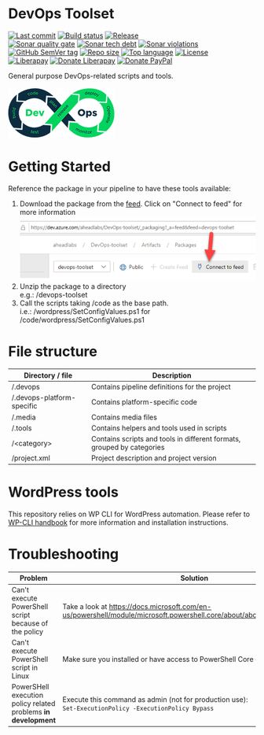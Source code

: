 # DevOps Toolset
[![Last commit](https://img.shields.io/github/last-commit/aheadlabs/devops-toolset/dev)](https://github.com/aheadlabs/devops-toolset/commits/)
[![Build status](https://img.shields.io/azure-devops/build/aheadlabs/DevOps-toolset/6)](https://dev.azure.com/aheadlabs/DevOps-toolset/_build?definitionId=6&_a=summary)
[![Release](https://img.shields.io/azure-devops/release/aheadlabs/1485b494-712b-4941-9b9a-d177484d1727/1/1)](https://dev.azure.com/aheadlabs/DevOps-toolset/_release?_a=releases&view=mine&definitionId=1)  
[![Sonar quality gate](https://img.shields.io/sonar/quality_gate/devops-toolset?server=https%3A%2F%2Fsonarcloud.io)](https://sonarcloud.io/dashboard?id=devops-toolset)
[![Sonar tech debt](https://img.shields.io/sonar/tech_debt/devops-toolset?server=https%3A%2F%2Fsonarcloud.io)](https://sonarcloud.io/component_measures?id=devops-toolset&metric=sqale_index&view=list)
[![Sonar violations](https://img.shields.io/sonar/violations/devops-toolset?format=long&server=https%3A%2F%2Fsonarcloud.io)](https://sonarcloud.io/dashboard?id=devops-toolset)<!--[![Sonar documented API density](https://img.shields.io/sonar/public_documented_api_density/devops-toolset?server=https%3A%2F%2Fsonarcloud.io)]()-->  
[![GitHub SemVer tag](https://img.shields.io/github/v/tag/aheadlabs/devops-toolset)](https://github.com/aheadlabs/devops-toolset/tags)
[![Repo size](https://img.shields.io/github/repo-size/aheadlabs/devops-toolset)](https://github.com/aheadlabs/devops-toolset)
[![Top language](https://img.shields.io/github/languages/top/aheadlabs/devops-toolset)](https://github.com/aheadlabs/devops-toolset)
[![License](https://img.shields.io/github/license/aheadlabs/devops-toolset)](https://github.com/aheadlabs/devops-toolset/blob/master/LICENSE)  
[![Liberapay](https://img.shields.io/liberapay/receives/ahead-labs?logo=liberapay)](https://es.liberapay.com/ahead-labs/)
[![Donate Liberapay](https://img.shields.io/badge/donate-Liberapay-yellow)](https://liberapay.com/ahead-labs/donate)
[![Donate PayPal](https://img.shields.io/badge/donate-PayPal-yellow.svg)](https://www.paypal.me/aheadlabs)  

General purpose DevOps-related scripts and tools.<br><br>
![Logo](.media/devops-toolset-logo-216x100px.png)

# Getting Started
Reference the package in your pipeline to have these tools available:<br>
1. Download the package from the [feed](https://dev.azure.com/aheadlabs/DevOps-toolset/_packaging?_a=feed&feed=devops-toolset). Click on "Connect to feed" for more information<br>
![Connect to feed](.media/connect-to-feed.png)
2. Unzip the package to a directory<br>
e.g.: /devops-toolset
3. Call the scripts taking /code as the base path.<br>
i.e.: /wordpress/SetConfigValues.ps1 for /code/wordpress/SetConfigValues.ps1

# File structure
| Directory / file | Description |
| -- | -- |
| /.devops | Contains pipeline definitions for the project |
| /.devops-platform-specific | Contains platform-specific code |
| /.media | Contains media files |
| /.tools | Contains helpers and tools used in scripts |
| /\<category\> | Contains scripts and tools in different formats, grouped by categories |
| /project.xml | Project description and project version |

# WordPress tools
This repository relies on WP CLI for WordPress automation. Please refer to [WP-CLI handbook](https://make.wordpress.org/cli/handbook/) for more information and installation instructions.

# Troubleshooting
| Problem | Solution |
| -- | -- |
| Can't execute PowerShell script because of the policy | Take a look at https://docs.microsoft.com/en-us/powershell/module/microsoft.powershell.core/about/about_execution_policies
| Can't execute PowerShell script in Linux | Make sure you installed or have access to PowerShell Core distribution |
| PowerSHell execution policy related problems **in development** | Execute this command as admin (not for production use):<br>`Set-ExecutionPolicy -ExecutionPolicy Bypass` |
